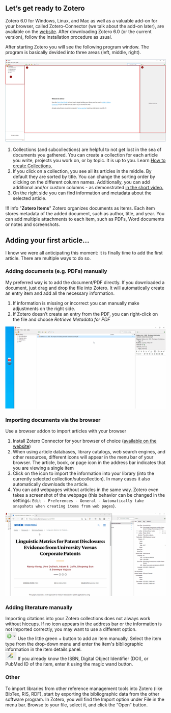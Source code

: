 ## Let’s get ready to Zotero

Zotero 6.0 for Windows, Linux, and Mac as well as a valuable add-on for your browser, called Zotero-Connector (we talk about the add-on later), are available on the [website](https://www.zotero.org/download/). After downloading Zotero 6.0 (or the current version), follow the installation procedure as usual.

After starting Zotero you will see the following program window. The program is basically devided into three areas (left, middle, right). 

 ![](images/02a.png)

1. Collections (and subcollections) are helpful to not get lost in the sea of documents you gathered. You can create a collection for each article you write, projects you work on, or by topic. It is up to you. Learn [How to create Collections.](images/01collection.gif)
2. If you click on a collection, you see all its articles in the middle. By default they are sorted by title. You can change the sorting order by clicking on the different column names. Additionally, you can add additional and/or custom columns - as demonstrated [in the short video.](images/02columns.gif)
3. On the right side you can find information and metadata about the selected article.

!!! info "**Zotero Items**"
    Zotero organizes documents as Items. Each item stores metadata of the added document, such as author, title, and year. You can add multiple attachments to each item, such as PDFs, Word documents or notes and screenshots. 


## Adding your first article…

I know we were all anticipating this moment: it is finally time to add the first article. There are multiple ways to do so.

###	Adding documents (e.g. PDFs) manually  
My preferred way is to add the document/PDF directly. If you downloaded a document, just drag and drop the file into Zotero. It will automatically create an entry item and add all the necessary information.

1. If information is missing or incorrect you can manually make adjustments on the right side.
2. If Zotero doesn’t create an entry from the PDF, you can right-click on the file and choose *Retrieve Metadata for PDF*

![](images/02-addpdf.png)


###	Importing documents via the browser
Use a browser addon to import articles with your browser

1. Install Zotero Connector for your browser of choice ([available on the website](https://www.zotero.org/download/))
2. When using article databases, library catalogs, web search engines, and other resources, different icons will appear in the menu bar of your browser. The article, book, or page icon in the address bar indicates that you are viewing a single item
3. Click on the icon to import the information into your library (into the currently selected collection/subcollection). In many cases it also automatically downloads the article.
4. You can add webpages without articles in the same way. Zotero even takes a screenshot of the webpage (this behavior can be changed in the settings: `Edit - Preferences - General - Automatically take snapshots when creating items from web pages`). 

![](images/02-addbrowser.gif)


###	Adding literature manually
Importing citations into your Zotero collections does not always work without hiccups. If no icon appears in the address bar or the information is not imported correctly, you may want to use a different option.  
![](images/02manually1.png) Use the little green + button to add an item manually. Select the item type from the drop-down menu and enter the item's bibliographic information in the item details panel.  
![](images/02manually2.png) If you already know the ISBN, Digital Object Identifier (DOI), or PubMed ID of the item, enter it using the magic wand button.


###	Other
To import libraries from other reference management tools into Zotero (like BibTex, RIS, RDF), start by exporting the bibliographic data from the other software program. In Zotero, you will find the Import option under File in the menu bar. Browse to your file, select it, and click the “Open” button.
